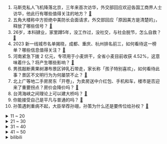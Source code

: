 1. 马斯克私人飞机降落北京，三年来首次访华，外交部回应欢迎各国工商界人士访华，他此行有哪些值得关注的地方？ [:link:](https://www.zhihu.com/question/603832271)
2. 五角大楼称中方拒绝中美防长会面请求，外交部回应「原因美方是清楚的」，释放了哪些信号？ [:link:](https://www.zhihu.com/question/603829127)
3. 26岁，本科肄业，家里蹲5年，没工作过，没社交，与社会脱节，怎么自救？ [:link:](https://www.zhihu.com/question/299259221)
4. 2023 新一线城市名单揭晓，成都、重庆、杭州排名前三，如何看待这一榜单？哪些信息值得关注？ [:link:](https://www.zhihu.com/question/603827354)
5. 河南紧急下拨 2 亿元，专项用于小麦烘干，全省小麦目前收获 4.52%，这意味着什么？将产生哪些影响？ [:link:](https://www.zhihu.com/question/603823460)
6. 男孩敲断黄果树瀑布景区钟乳石带走，家长称「孩子特别喜欢」，如何看待此事？景区不文明行为为何屡禁不止？ [:link:](https://www.zhihu.com/question/603621134)
7. 北上广等地二手房房东「开卷」，为卖房送中介红包、手机和车，楼市是否迎来了重要拐点？房价会降价吗？ [:link:](https://www.zhihu.com/question/603843052)
8. 台湾海峡之间理论上可以建大桥吗？ [:link:](https://www.zhihu.com/question/53828775)
9. 你能接受自己是平凡与普通的吗？ [:link:](https://www.zhihu.com/question/603737511)
10. 孙策遇刺重病不起，大臣举荐孙翊，孙策为什么还是要传位给孙权？ [:link:](https://www.zhihu.com/question/526396866)
<details>
<summary>11 ~ 20</summary>

11. 惠州降价楼盘被勒令「封盘」，全国具备「惠州现象」特征的「卫星城楼市」都已走到艰难时刻，这一现象有解吗？ [:link:](https://www.zhihu.com/question/603631902)
12. 马斯克发推评价中国航天工程计划， 称「比大多数人意识到的更加超前」，如何评价？ [:link:](https://www.zhihu.com/question/603792670)
13. 为啥我总觉得复活后的大蛇丸不是真正的大蛇丸？ [:link:](https://www.zhihu.com/question/598499331)
14. 安卓已经进入 16G 时代，为什么 iPhone14 系列运行内存最大只有 6G ？ [:link:](https://www.zhihu.com/question/602238086)
15. 为什么kpl几乎没有人用亚瑟？ [:link:](https://www.zhihu.com/question/341337474)
16. 纪录片中动物之间打斗，明明都没受伤，怎么就放弃了认输了？谁能解释一下他们的规则是什么，怎么定输赢？ [:link:](https://www.zhihu.com/question/339743957)
17. 如何看待华晨宇注册成为《和平精英》PEL 职业选手？ [:link:](https://www.zhihu.com/question/603809412)
18. 怎么能看出一个人是不是真的爱看书，常看书？ [:link:](https://www.zhihu.com/question/21078610)
19. 曝梅西希望几天内决定未来，梅西父亲接受利雅得新月 2 年 12 亿欧合同，你认为梅西会作何选择？ [:link:](https://www.zhihu.com/question/603785567)
20. HR 眼里什么样的大学才算世界顶尖名校？ [:link:](https://www.zhihu.com/question/321363319)
</details>
<details>
<summary>21 ~ 30</summary>

21. 男朋友家里买不起房，和男朋友一起攒彩礼攒五金，最后还要陪男方攒婚礼酒席啥的很委屈怎么办？ [:link:](https://www.zhihu.com/question/596101076)
22. 现实中的青城派，是怎么样的？ [:link:](https://www.zhihu.com/question/45943015)
23. 日本护卫舰挂「旭日旗」驶入韩国釜山港，该旗帜代表什么？如何评价韩现政府和上届政府在此事截然不同的态度？ [:link:](https://www.zhihu.com/question/603790461)
24. 如何评价国产游戏《影之刃 zero》放出的最新内容？ [:link:](https://www.zhihu.com/question/263400733)
25. 多地出现 AI 换脸诈骗，大脑解码技术又来了，我们该担忧吗？如何防范？ [:link:](https://www.zhihu.com/question/603797685)
26. 体育生400米跑两分钟什么水平? [:link:](https://www.zhihu.com/question/594991592)
27. 不说游戏名字，一句话形容你最喜欢的游戏？ [:link:](https://www.zhihu.com/question/603275745)
28. 为什么好多孩子去了补习班反而成绩越来越差？ [:link:](https://www.zhihu.com/question/440361076)
29. 2022-23 赛季 NBA 总决赛，掘金对阵热火，你认为哪支球队最有可能捧起总冠军奖杯？ [:link:](https://www.zhihu.com/question/603799623)
30. 搞科研的你一般在什么情况/条件下最容易产生灵感？ [:link:](https://www.zhihu.com/question/457212453)
</details>
<details>
<summary>31 ~ 40</summary>

31. 猫咪究竟是如何保持身体平衡的？ [:link:](https://www.zhihu.com/question/602445142)
32. 有什么口味可以闭眼入的蛋白粉？ [:link:](https://www.zhihu.com/question/598516136)
33. 宝宝在户外被蚊虫叮咬了怎么办？ [:link:](https://www.zhihu.com/question/482899590)
34. 有没有什么时候突然有人让你觉得姜还是老的辣？ [:link:](https://www.zhihu.com/question/27470964)
35. 你在读的一本书是什么？ [:link:](https://www.zhihu.com/question/603876525)
36. 如何激发和引导孩子们的科学兴趣？ [:link:](https://www.zhihu.com/question/601071562)
37. 《哈利·波特》中，如果达力和哈利一起得到了霍格沃兹的录取通知书，那么会怎样？ [:link:](https://www.zhihu.com/question/342252528)
38. 人性究竟是什么东西？ [:link:](https://www.zhihu.com/question/601506245)
39. 离岸人民币兑美元日内跌超 200 点，跌破 7.10，为去年 11 月来首次，哪些信息值得关注？ [:link:](https://www.zhihu.com/question/603805125)
40. 河南省小麦产量占全国总产量 1/4，位居全国第一，此次降雨天气对新麦产量和质量以及价格影响如何？ [:link:](https://www.zhihu.com/question/603799312)
</details>
<details>
<summary>41 ~ 50</summary>

41. 人这一生到底在追求着什么？ [:link:](https://www.zhihu.com/question/603420712)
42. 最近老是和对象因为小事吵起来，工作很累没精力去一件件沟通解决，但又觉得积累多了不好，怎么办？ [:link:](https://www.zhihu.com/question/599190935)
43. 美国发生债务违约或是选择提升债务上限是否都会造成美元体系信用危机？对人民币国际化进程有何影响？ [:link:](https://www.zhihu.com/question/602981822)
44. 24 年老网站直播「续命」，8 小时卖了 4 万块，这一波浩大的「重启」能拯救天涯吗？ [:link:](https://www.zhihu.com/question/603776523)
45. 618有哪些真正效果好的射频美容仪值得买？ ? [:link:](https://www.zhihu.com/question/599382749)
46. 上班和摆摊哪个好? [:link:](https://www.zhihu.com/question/602320250)
47. 如果本泽马和博格巴没有缺席卡塔尔世界杯，阿根廷夺冠的几率有多大？ [:link:](https://www.zhihu.com/question/603555991)
48. 你心目中「高质量感情」的特征是什么？ [:link:](https://www.zhihu.com/question/599210398)
49. 为什么很多长辈老劝你生孩子？ [:link:](https://www.zhihu.com/question/603130784)
50. 切尔西官宣波切蒂诺出任主教练，签约 2+1 年，如何看待他的执教前景？ [:link:](https://www.zhihu.com/question/603698155)
</details><details>
<summary>bilibili</summary>

</details>